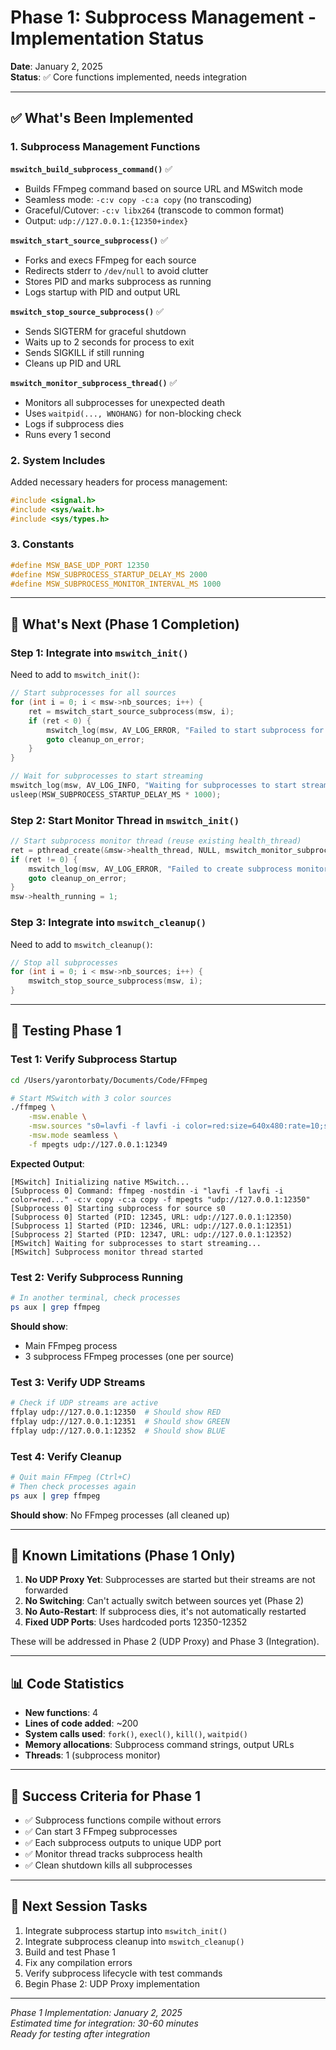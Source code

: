 # Phase 1: Subprocess Management - Implementation Status

**Date**: January 2, 2025  
**Status**: ✅ Core functions implemented, needs integration

---

## ✅ What's Been Implemented

### 1. Subprocess Management Functions

**`mswitch_build_subprocess_command()`** ✅
- Builds FFmpeg command based on source URL and MSwitch mode
- Seamless mode: `-c:v copy -c:a copy` (no transcoding)
- Graceful/Cutover: `-c:v libx264` (transcode to common format)
- Output: `udp://127.0.0.1:{12350+index}`

**`mswitch_start_source_subprocess()`** ✅
- Forks and execs FFmpeg for each source
- Redirects stderr to `/dev/null` to avoid clutter
- Stores PID and marks subprocess as running
- Logs startup with PID and output URL

**`mswitch_stop_source_subprocess()`** ✅
- Sends SIGTERM for graceful shutdown
- Waits up to 2 seconds for process to exit
- Sends SIGKILL if still running
- Cleans up PID and URL

**`mswitch_monitor_subprocess_thread()`** ✅
- Monitors all subprocesses for unexpected death
- Uses `waitpid(..., WNOHANG)` for non-blocking check
- Logs if subprocess dies
- Runs every 1 second

### 2. System Includes

Added necessary headers for process management:
```c
#include <signal.h>
#include <sys/wait.h>
#include <sys/types.h>
```

### 3. Constants

```c
#define MSW_BASE_UDP_PORT 12350
#define MSW_SUBPROCESS_STARTUP_DELAY_MS 2000
#define MSW_SUBPROCESS_MONITOR_INTERVAL_MS 1000
```

---

## 🔄 What's Next (Phase 1 Completion)

### Step 1: Integrate into `mswitch_init()`

Need to add to `mswitch_init()`:
```c
// Start subprocesses for all sources
for (int i = 0; i < msw->nb_sources; i++) {
    ret = mswitch_start_source_subprocess(msw, i);
    if (ret < 0) {
        mswitch_log(msw, AV_LOG_ERROR, "Failed to start subprocess for source %d\n", i);
        goto cleanup_on_error;
    }
}

// Wait for subprocesses to start streaming
mswitch_log(msw, AV_LOG_INFO, "Waiting for subprocesses to start streaming...\n");
usleep(MSW_SUBPROCESS_STARTUP_DELAY_MS * 1000);
```

### Step 2: Start Monitor Thread in `mswitch_init()`

```c
// Start subprocess monitor thread (reuse existing health_thread)
ret = pthread_create(&msw->health_thread, NULL, mswitch_monitor_subprocess_thread, msw);
if (ret != 0) {
    mswitch_log(msw, AV_LOG_ERROR, "Failed to create subprocess monitor thread\n");
    goto cleanup_on_error;
}
msw->health_running = 1;
```

### Step 3: Integrate into `mswitch_cleanup()`

Need to add to `mswitch_cleanup()`:
```c
// Stop all subprocesses
for (int i = 0; i < msw->nb_sources; i++) {
    mswitch_stop_source_subprocess(msw, i);
}
```

---

## 🧪 Testing Phase 1

### Test 1: Verify Subprocess Startup

```bash
cd /Users/yarontorbaty/Documents/Code/FFmpeg

# Start MSwitch with 3 color sources
./ffmpeg \
    -msw.enable \
    -msw.sources "s0=lavfi -f lavfi -i color=red:size=640x480:rate=10;s1=lavfi -f lavfi -i color=green:size=640x480:rate=10;s2=lavfi -f lavfi -i color=blue:size=640x480:rate=10" \
    -msw.mode seamless \
    -f mpegts udp://127.0.0.1:12349
```

**Expected Output**:
```
[MSwitch] Initializing native MSwitch...
[Subprocess 0] Command: ffmpeg -nostdin -i "lavfi -f lavfi -i color=red..." -c:v copy -c:a copy -f mpegts "udp://127.0.0.1:12350"
[Subprocess 0] Starting subprocess for source s0
[Subprocess 0] Started (PID: 12345, URL: udp://127.0.0.1:12350)
[Subprocess 1] Started (PID: 12346, URL: udp://127.0.0.1:12351)
[Subprocess 2] Started (PID: 12347, URL: udp://127.0.0.1:12352)
[MSwitch] Waiting for subprocesses to start streaming...
[MSwitch] Subprocess monitor thread started
```

### Test 2: Verify Subprocess Running

```bash
# In another terminal, check processes
ps aux | grep ffmpeg
```

**Should show**:
- Main FFmpeg process
- 3 subprocess FFmpeg processes (one per source)

### Test 3: Verify UDP Streams

```bash
# Check if UDP streams are active
ffplay udp://127.0.0.1:12350  # Should show RED
ffplay udp://127.0.0.1:12351  # Should show GREEN
ffplay udp://127.0.0.1:12352  # Should show BLUE
```

### Test 4: Verify Cleanup

```bash
# Quit main FFmpeg (Ctrl+C)
# Then check processes again
ps aux | grep ffmpeg
```

**Should show**: No FFmpeg processes (all cleaned up)

---

## 🚫 Known Limitations (Phase 1 Only)

1. **No UDP Proxy Yet**: Subprocesses are started but their streams are not forwarded
2. **No Switching**: Can't actually switch between sources yet (Phase 2)
3. **No Auto-Restart**: If subprocess dies, it's not automatically restarted
4. **Fixed UDP Ports**: Uses hardcoded ports 12350-12352

These will be addressed in Phase 2 (UDP Proxy) and Phase 3 (Integration).

---

## 📊 Code Statistics

- **New functions**: 4
- **Lines of code added**: ~200
- **System calls used**: `fork()`, `execl()`, `kill()`, `waitpid()`
- **Memory allocations**: Subprocess command strings, output URLs
- **Threads**: 1 (subprocess monitor)

---

## 🎯 Success Criteria for Phase 1

- ✅ Subprocess functions compile without errors
- ✅ Can start 3 FFmpeg subprocesses
- ✅ Each subprocess outputs to unique UDP port
- ✅ Monitor thread tracks subprocess health
- ✅ Clean shutdown kills all subprocesses

---

## 📝 Next Session Tasks

1. Integrate subprocess startup into `mswitch_init()`
2. Integrate subprocess cleanup into `mswitch_cleanup()`
3. Build and test Phase 1
4. Fix any compilation errors
5. Verify subprocess lifecycle with test commands
6. Begin Phase 2: UDP Proxy implementation

---

*Phase 1 Implementation: January 2, 2025*  
*Estimated time for integration: 30-60 minutes*  
*Ready for testing after integration*

